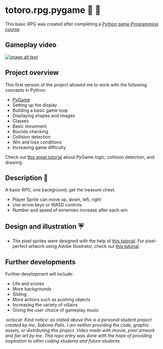 # totoro.rpg.pygame :seedling: :shell:

This basic RPG was created after completing a [Python game Programming course](https://academy.zenva.com/certificate/53d92223/). 

## Gameplay video 

[![image alt text](https://user-images.githubusercontent.com/39020690/51515965-9e2c5d00-1de3-11e9-90a1-dad92ff8dfb4.png)](https://youtu.be/6cN9-NaSm1Y)

## Project overview 

This first version of the project allowed me to work with the following concepts in Python:

* [PyGame](https://www.pygame.org/wiki/about)
* Setting up the display
* Building a basic game loop
* Displaying shapes and images
* Classes
* Basic movement
* Bounds checking
* Collision detection
* Win and lose conditions
* Increasing game difficulty

Check out [this great tutorial](https://realpython.com/pygame-a-primer/) about PyGame logic, collision detection, and drawing. 

## Description :herb:

A basic RPG, one background, get the treasure chest.
* Player Sprite can move up, down, left, right
* Use arrow keys or WASD controls
* Number and speed of ennemies increase after each win

## Design and illustration :umbrella:

* The pixel sprites were designed with the help of [this tutorial](https://design.tutsplus.com/tutorials/render-a-simple-3d-pixel-space-invaders-in-adobe-illustrator--cms-21185). For pixel-perfect artwork using Adobe Illustrator, check out [this tutorial](https://design.tutsplus.com/tutorials/how-to-create-pixel-perfect-artwork-using-adobe-illustrator--cms-23907).

## Further developments

Further development will include:
* Life and scores
* More backgrounds
* Sliding
* More actions such as pushing objects
* Increasing the variety of villains
* Giving the user choice of gameplay music

:octocat: *Kind notice: as stated above this is a personal student project created by me, Sabrina Palis. I am neither providing the code, graphic assets, or distributing this project. Video made with imovie, pixel artwork and fan art by me. This repo entry was done with the hope of providing inspiration to other coding students and future students* 
